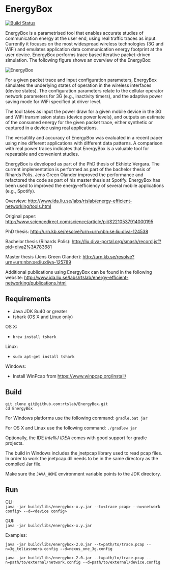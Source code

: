 EnergyBox
=========
[![Build Status](https://travis-ci.org/rtslab/EnergyBox.svg?branch=master)](https://travis-ci.org/rtslab/EnergyBox)

EnergyBox is a parametrised tool that enables accurate studies of communication energy
at the user end, using real traffic traces as input. Currently it focuses on the most
widespread wireless technologies (3G and WiFi) and emulates application data communication
energy footprint at the user device. EnergyBox performs trace based iterative packet-driven simulation.
The following figure shows an overview of the EnergyBox:

![EnergyBox](http://www.ida.liu.se/labs/rtslab/energy-efficient-networking/images/energybox.jpg)

For a given packet trace and input configuration parameters, EnergyBox simulates the underlying states
of operation in the wireless interfaces (device states). The configuration parameters relate to the cellular
operator network parameters for 3G (e.g., inactivity timers), and the adaptive power saving mode for WiFi
specified at driver level.

The tool takes as input the power draw for a given mobile device in the 3G and WiFi transmission states
(device power levels), and outputs an estimate of the consumed energy for the given packet trace, either
synthetic or captured in a device using real applications.

The versatility and accuracy of EnergyBox was evaluated in a recent paper using nine different applications
with different data patterns. A comparison with real power traces indicates that EnergyBox is a valuable tool
for repeatable and convenient studies.

EnergyBox is developed as part of the PhD thesis of Ekhiotz Vergara.
The current implementation is performed as part of the bachelor thesis of Rihards Polis.
Jens Green Olander improved the performance and refactored the code as part of his master thesis at Spotify.
EnergyBox has been used to improved the energy-efficiency of several mobile applications (e.g., Spotify).

Overview:
http://www.ida.liu.se/labs/rtslab/energy-efficient-networking/tools.html

Original paper:
http://www.sciencedirect.com/science/article/pii/S2210537914000195

PhD thesis:
http://urn.kb.se/resolve?urn=urn:nbn:se:liu:diva-124538

Bachelor thesis (Rihards Polis):
http://liu.diva-portal.org/smash/record.jsf?pid=diva2%3A783681

Master thesis (Jens Green Olander):
http://urn.kb.se/resolve?urn=urn:nbn:se:liu:diva-125789

Additional publications using EnergyBox can be found in the following website:
http://www.ida.liu.se/labs/rtslab/energy-efficient-networking/publications.html

## Requirements
* Java JDK 8u40 or greater
* tshark (OS X and Linux only)

OS X:
* `brew install tshark`

Linux:
* `sudo apt-get install tshark`

Windows:
* Install WinPcap from https://www.winpcap.org/install/

## Build
```
git clone git@github.com:rtslab/EnergyBox.git
cd EnergyBox
```
For Windows platforms use the following command: `gradle.bat jar`

For OS X and Linux use the following command: `./gradlew jar`

Optionally, the IDE *IntelliJ IDEA* comes with good support for gradle projects.

The build in Windows includes the jnetpcap library used to read pcap files. 
In order to work the jnetpcap.dll needs to be in the same directory as the compiled Jar file.

Make sure the `JAVA_HOME` environment variable points to the JDK directory.

## Run
CLI:  
```java -jar build/libs/energybox-x.y.jar --t=<trace pcap> --n=<network config> --d=<device config>```

GUI:  
```java -jar build/libs/energybox-x.y.jar```

Examples:  
```
java -jar build/libs/energybox-2.0.jar --t=path/to/trace.pcap --n=3g_teliasonera.config --d=nexus_one_3g.config
```  
```
java -jar build/libs/energybox-2.0.jar --t=path/to/trace.pcap --n=path/to/external/network.config --d=path/to/external/device.config
```
